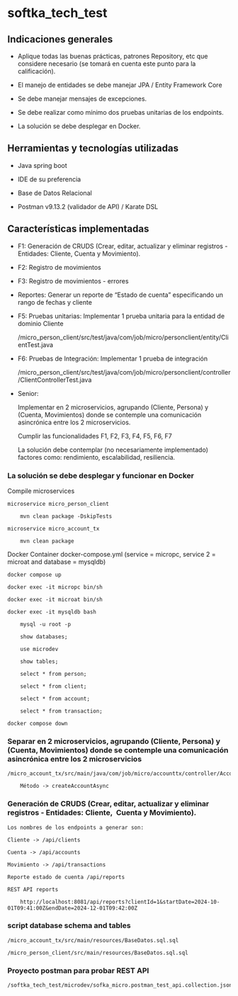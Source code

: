 # softka_tech_test

## Indicaciones generales

- Aplique todas las buenas prácticas, patrones Repository, etc que considere necesario
(se tomará en cuenta este punto para la calificación).

- El manejo de entidades se debe manejar JPA / Entity Framework Core

- Se debe manejar mensajes de excepciones.

- Se debe realizar como mínimo dos pruebas unitarias de los endpoints.

- La solución se debe desplegar en Docker.

## Herramientas y tecnologías utilizadas

- Java spring boot

- IDE de su preferencia

- Base de Datos Relacional

- Postman v9.13.2 (validador de API) / Karate DSL
  
## Características implementadas

- F1: Generación de CRUDS (Crear, editar, actualizar y eliminar registros - Entidades: Cliente,
  Cuenta y Movimiento).
- F2: Registro de movimientos
- F3: Registro de movimientos - errores
- Reportes: Generar un reporte de “Estado de cuenta” especificando un rango de fechas y
  cliente
- F5: Pruebas unitarias: Implementar 1 prueba unitaria para la entidad de dominio Cliente

    /micro_person_client/src/test/java/com/job/micro/personclient/entity/ClientTest.java

- F6: Pruebas de Integración: Implementar 1 prueba de integración

  /micro_person_client/src/test/java/com/job/micro/personclient/controller/ClientControllerTest.java

- Senior: 

    Implementar en 2 microservicios, agrupando (Cliente, Persona) y (Cuenta, Movimientos) donde se contemple una comunicación asincrónica entre los 2 microservicios. 

    Cumplir las funcionalidades F1, F2, F3, F4, F5, F6, F7 

    La solución debe contemplar (no necesariamente implementado) factores como: rendimiento, escalabilidad, resiliencia.

### La solución se debe desplegar y funcionar en Docker
Compile microservices

	microservice micro_person_client  
 
		mvn clean package -DskipTests  
  
	microservice micro_account_tx  
 
		mvn clean package  

Docker Container docker-compose.yml (service = micropc, service 2 = microat and database = mysqldb)

	docker compose up 
 
	docker exec -it micropc bin/sh  
 
	docker exec -it microat bin/sh  
 
	docker exec -it mysqldb bash  
 
		mysql -u root -p  
  
		show databases;  
  
		use microdev 
  
		show tables;  
  
		select * from person; 
  
		select * from client; 
  
		select * from account;  
  
		select * from transaction;  
  
	docker compose down  

### Separar en 2 microservicios, agrupando (Cliente, Persona) y (Cuenta, Movimientos) donde se contemple una comunicación asincrónica entre los 2 microservicios

    /micro_account_tx/src/main/java/com/job/micro/accounttx/controller/AccountController.java

        Método -> createAccountAsync

### Generación de CRUDS (Crear, editar, actualizar y eliminar registros - Entidades: Cliente,  Cuenta y Movimiento). 

    Los nombres de los endpoints a generar son:
    
    Cliente -> /api/clients
    
    Cuenta -> /api/accounts
    
    Movimiento -> /api/transactions
    
    Reporte estado de cuenta /api/reports
    
    REST API reports

	    http://localhost:8081/api/reports?clientId=1&startDate=2024-10-01T09:41:00Z&endDate=2024-12-01T09:42:00Z

### script database schema and tables
	
    /micro_account_tx/src/main/resources/BaseDatos.sql.sql  
 
	/micro_person_client/src/main/resources/BaseDatos.sql.sql

### Proyecto postman para probar REST API

    /softka_tech_test/microdev/sofka_micro.postman_test_api.collection.json